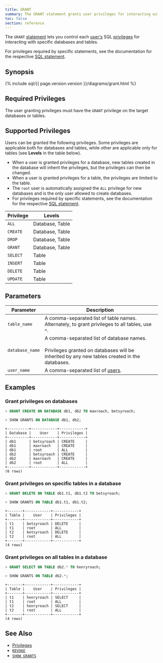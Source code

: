 ```yaml
---
title: GRANT
summary: The GRANT statement grants user privileges for interacting with specific databases and tables.
toc: false
section: reference
---
```


The `GRANT` [statement](sql-statements.html) lets you control each [user's](create-and-manage-users.html) SQL [privileges](privileges.html) for interacting with specific databases and tables.

For privileges required by specific statements, see the documentation for the respective [SQL statement](sql-statements.html).

<div id="toc"></div>

## Synopsis

{% include sql/{{ page.version.version }}/diagrams/grant.html %}

## Required Privileges

The user granting privileges must have the `GRANT` privilege on the target databases or tables.

## Supported Privileges

Users can be granted the following privileges. Some privileges are applicable both for databases and tables, while other are applicable only for tables (see **Levels** in the table below).

- When a user is granted privileges for a database, new tables created in the database will inherit the privileges, but the privileges can then be changed.
- When a user is granted privileges for a table, the privileges are limited to the table.
- The `root` user is automatically assigned the `ALL` privilege for new databases and is the only user allowed to create databases.
- For privileges required by specific statements, see the documentation for the respective [SQL statement](sql-statements.html).

Privilege | Levels
----------|------------
`ALL` | Database, Table
`CREATE` | Database, Table
`DROP` | Database, Table
`GRANT` | Database, Table
`SELECT` | Table
`INSERT` | Table
`DELETE` | Table
`UPDATE` | Table

## Parameters

Parameter | Description
----------|------------
`table_name` | A comma-separated list of table names. Alternately, to grant privileges to all tables, use `*`.
`database_name` | A comma-separated list of database names.<br><br>Privileges granted on databases will be inherited by any new tables created in the databases.
`user_name` | A comma-separated list of [users](create-and-manage-users.html).

## Examples

### Grant privileges on databases

~~~ sql
> GRANT CREATE ON DATABASE db1, db2 TO maxroach, betsyroach;

> SHOW GRANTS ON DATABASE db1, db2;
~~~

~~~ shell
+----------+------------+------------+
| Database |    User    | Privileges |
+----------+------------+------------+
| db1      | betsyroach | CREATE     |
| db1      | maxroach   | CREATE     |
| db1      | root       | ALL        |
| db2      | betsyroach | CREATE     |
| db2      | maxroach   | CREATE     |
| db2      | root       | ALL        |
+----------+------------+------------+
(6 rows)
~~~

### Grant privileges on specific tables in a database

~~~ sql
> GRANT DELETE ON TABLE db1.t1, db1.t2 TO betsyroach;

> SHOW GRANTS ON TABLE db1.t1, db1.t2;
~~~

~~~ shell
+-------+------------+------------+
| Table |    User    | Privileges |
+-------+------------+------------+
| t1    | betsyroach | DELETE     |
| t1    | root       | ALL        |
| t2    | betsyroach | DELETE     |
| t2    | root       | ALL        |
+-------+------------+------------+
(4 rows)
~~~

### Grant privileges on all tables in a database

~~~ sql
> GRANT SELECT ON TABLE db2.* TO henryroach;

> SHOW GRANTS ON TABLE db2.*;
~~~

~~~ shell
+-------+------------+------------+
| Table |    User    | Privileges |
+-------+------------+------------+
| t1    | henryroach | SELECT     |
| t1    | root       | ALL        |
| t2    | henryroach | SELECT     |
| t2    | root       | ALL        |
+-------+------------+------------+
(4 rows)
~~~

## See Also

- [Privileges](privileges.html)
- [`REVOKE`](revoke.html)
- [`SHOW GRANTS`](show-grants.html)
